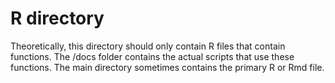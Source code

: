 # R directory

Theoretically, this directory should only contain R files that contain functions. The /docs folder contains the actual scripts that use these functions. The main directory sometimes contains the primary R or Rmd file.
